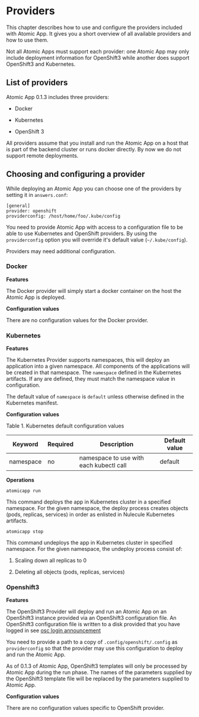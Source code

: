 # Providers
This chapter describes how to use and configure the providers included with Atomic App. It gives you a short overview of all available providers and how to use them.


Not all Atomic Apps must support each provider: one Atomic App may only include deployment information for OpenShift3 while another does support OpenShift3 and Kubernetes.

## List of providers
Atomic App 0.1.3 includes three providers:

  * Docker

  * Kubernetes

  * OpenShift 3


All providers assume that you install and run the Atomic App on a host that is part of the backend cluster or runs docker directly. By now we do not support remote deployments.

## Choosing and configuring a provider
While deploying an Atomic App you can choose one of the providers by setting it in `answers.conf`:

```
[general]
provider: openshift
providerconfig: /host/home/foo/.kube/config
```

You need to provide Atomic App with access to a configuration file to be able to use Kubernetes and OpenShift providers. By using the `providerconfig` option you will override it's default value (`~/.kube/config`).

Providers may need additional configuration.

### Docker

**Features**

The Docker provider will simply start a docker container on the host the Atomic App is deployed.

**Configuration values**

There are no configuration values for the Docker provider.

### Kubernetes

**Features**

The Kubernetes Provider supports namespaces, this will deploy an application into a given namespace. All components of the applications will be created in that namespace. The `namespace` defined in the Kubernetes artifacts. If any are defined, they must match the namespace value in configuration.


The default value of `namespace` is `default` unless otherwise defined in the Kubernetes manifest.

**Configuration values**

Table 1. Kubernetes default configuration values

Keyword  | Required | Description                                 | Default value
---------|----------|---------------------------------------------|--------------
namespace|   no     |   namespace to use with each kubectl call   | default

**Operations**

```
atomicapp run
```

This command deploys the app in Kubernetes cluster in a specified namespace. For the given namespace, the deploy process creates objects (pods, replicas, services) in order as enlisted in Nulecule Kubernetes artifacts.

```
atomicapp stop
```
This command undeploys the app in Kubernetes cluster in specified namespace. For the given namespace, the undeploy process consist of:

  1. Scaling down all replicas to 0

  2. Deleting all objects (pods, replicas, services)

### Openshift3

**Features**

The OpenShift3 Provider will deploy and run an Atomic App on an OpenShift3 instance provided via an OpenShift3 configuration file. An OpenShift3 configuration file is written to a disk provided that you have logged in see [osc login announcement](http://lists.openshift.redhat.com/openshift-archives/users/2015-March/msg00014.html)


You need to provide a path to a copy of `.config/openshift/.config` as `providerconfig` so that the provider may use this configuration to deploy and run the Atomic App.


As of 0.1.3 of Atomic App, OpenShift3 templates will only be processed by Atomic App during the run phase. The names of the parameters supplied by the OpenShift3 template file will be replaced by the parameters supplied to Atomic App.

**Configuration values**

There are no configuration values specific to OpenShift provider.

